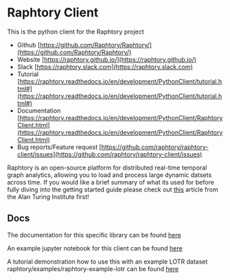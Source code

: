# Raphtory Client

This is the python client for the Raphtory project


* Github [https://github.com/Raphtory/Raphtory/](https://github.com/Raphtory/Raphtory/)
* Website [https://raphtory.github.io/](https://raphtory.github.io/)
* Slack [https://raphtory.slack.com](https://raphtory.slack.com)
* Tutorial [https://raphtory.readthedocs.io/en/development/PythonClient/tutorial.html#](https://raphtory.readthedocs.io/en/development/PythonClient/tutorial.html#)
* Documentation [https://raphtory.readthedocs.io/en/development/PythonClient/RaphtoryClient.html](https://raphtory.readthedocs.io/en/development/PythonClient/RaphtoryClient.html)
* Bug reports/Feature request [https://github.com/raphtory/raphtory-client/issues](https://github.com/raphtory/raphtory-client/issues)


Raphtory is an open-source platform for distributed real-time temporal graph analytics, 
allowing you to load and process large dynamic datsets across time. If you would like a 
brief summary of what its used for before fully diving into the getting started guide please 
check out [this](https://www.turing.ac.uk/blog/just-add-time-dizzying-potential-dynamic-graphs) 
article from the Alan Turing Institute first!

## Docs

The documentation for this specific library can 
be found [here](https://raphtory.readthedocs.io/en/development/PythonClient/RaphtoryClient.html) 

An example jupyter notebook for this client can be found [here](https://raphtory.readthedocs.io/en/development/PythonClient/tutorial.html#)

A tutorial demonstration how to use this with an example LOTR dataset raphtory/examples/raphtory-example-lotr can be found [here](https://github.com/Raphtory/Examples/tree/0.5.0/raphtory-example-lotr)

